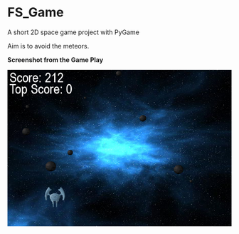 # FS_Game
A short 2D space game project with PyGame 

Aim is to avoid the meteors. 

**Screenshot from the Game Play**

![FS Game](images/fivergame.png)


